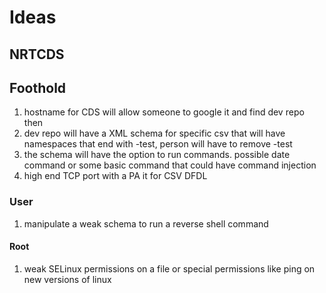 # Ideas



## NRTCDS

## Foothold

1. hostname for CDS will allow someone to google it and find dev repo then
2. dev repo will have a XML schema for specific csv that will have namespaces that end with -test, person will have to remove -test
3. the schema will have the option to run commands. possible date command or some basic command that could have command injection
4. high end TCP port with a PA it for CSV DFDL

### User

1. manipulate a weak schema to run a reverse shell command

#### Root

1. weak SELinux permissions on a file or special permissions like ping on new versions of linux


